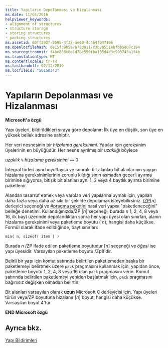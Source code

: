 ```yaml
---
title: Yapıların Depolanması ve Hizalanması
ms.date: 11/04/2016
helpviewer_keywords:
- alignment of structures
- structure storage
- storing structures
- packing structures
ms.assetid: 60ff292f-2595-4f37-ae00-4c4b4f047196
ms.openlocfilehash: 8e15f39b5a7a78da117c3b8a551ebfba5e07c194
ms.sourcegitcommit: f4be868c0d1d78e550fba105d4d3c993743a1f4b
ms.translationtype: MT
ms.contentlocale: tr-TR
ms.lasthandoff: 02/12/2019
ms.locfileid: "56150343"
---
```

# <a name="storage-and-alignment-of-structures"></a>Yapıların Depolanması ve Hizalanması

**Microsoft'a özgü**

Yapı üyeleri, bildirildikleri sıraya göre depolanır: İlk üye en düşük, son üye en yüksek bellek adresine sahiptir.

Her veri nesnesinin bir *hizalama gereksinimi*. Yapılar için gereksinim üyelerinin en büyüğüdür. Her nesne ayrılmış bir *uzaklığı* böylece

*uzaklık* `%` *hizalama gereksinimi* `==` 0

İntegral türleri aynı boyuttaysa ve sonraki bit alanları bit alanlarının yaygın hizalama gereksinimlerinin zorunlu kıldığı sınırı aşmadan geçerli ayırma birimine sığıyorsa, bitişik bit alanları aynı 1, 2 veya 4 baytlık ayırma birimine paketlenir.

Alandan tasarruf etmek veya varolan veri yapılarına uymak için, yapıları daha fazla veya daha az sıkı bir şekilde depolamak isteyebilirsiniz. [/ZP](../build/reference/zp-struct-member-alignment.md)[*n*] derleyici seçeneği ve [#pragma paketini](../preprocessor/pack.md) nasıl veri yapısı "paketleneceğini" belleğe denetimi. Kullandığınızda/ZP [*n*] seçeneği, burada *n* 1, 2, 4, 8 veya 16, ilk bayt üzerinde depolandıktan sonra her yapı üyesi olan sınırları, alanın hizalama gereksinimi veya paketleme boyutu ( *n*), hangisi daha küçükse. Formül olarak ifade edildiğinde, bayt sınırları:

```
min( n, sizeof( item ) )
```

Burada *n* /ZP ifade edilen paketleme boyutudur [*n*] seçeneği ve *öğesi* ise yapı üyesidir. Varsayılan paketleme boyutu /Zp8'dir.

Belirli bir yapı için komut satırında belirtilen paketlemeden başka bir paketlemeyi belirtmek üzere `pack` pragmasını kullanmak için, yapıdan önce, paketleme boyutu 1, 2, 4, 8 veya 16 olan `pack` pragmasını verin. Komut satırında belirtilen paketlemeyi yeniden başlatmak için, `pack` pragmasını bağımsız değişken olmadan belirtin.

Bit alanları varsayılan olarak **uzun** Microsoft C derleyicisi için. Yapı üyeleri türün veya/ZP boyutuna hizalanır [*n*] boyut, hangisi daha küçükse. Varsayılan boyut 4'tür.

**END Microsoft özgü**

## <a name="see-also"></a>Ayrıca bkz.

[Yapı Bildirimleri](../c-language/structure-declarations.md)
